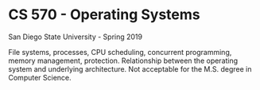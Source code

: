# CS 570 - Operating Systems

San Diego State University - Spring 2019

File systems, processes, CPU scheduling, concurrent programming, memory management, protection. Relationship between the operating system and underlying architecture. Not acceptable for the M.S. degree in Computer Science.
